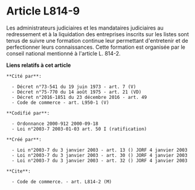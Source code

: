 # Article L814-9

Les administrateurs judiciaires et les mandataires judiciaires au redressement et à la liquidation des entreprises inscrits
sur les listes sont tenus de suivre une formation continue leur permettant d'entretenir et de perfectionner leurs
connaissances. Cette formation est organisée par le conseil national mentionné à l'article L. 814-2.

**Liens relatifs à cet article**

	**Cité par**:

	  - Décret n°73-541 du 19 juin 1973 - art. 7 (V)
	  - Décret n°75-770 du 14 août 1975 - art. 21 (VD)
	  - Décret n°2016-1851 du 23 décembre 2016 - art. 49
	  - Code de commerce - art. L950-1 (V)

	**Codifié par**:

	  - Ordonnance 2000-912 2000-09-18
	  - Loi n°2003-7 2003-01-03 art. 50 I (ratification)

	**Créé par**:

	  - Loi n°2003-7 du 3 janvier 2003 - art. 13 () JORF 4 janvier 2003
	  - Loi n°2003-7 du 3 janvier 2003 - art. 30 () JORF 4 janvier 2003
	  - Loi n°2003-7 du 3 janvier 2003 - art. 32 () JORF 4 janvier 2003

	**Cite**:

	  - Code de commerce. - art. L814-2 (M)
